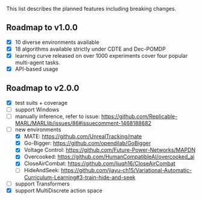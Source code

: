 This list describes the planned features including breaking changes.

## Roadmap to v1.0.0
- [x] 10 diverse environments available
- [x] 18 algorithms available strictly under CDTE and Dec-POMDP
- [x] learning curve released on over 1000 experiments cover four popular multi-agent tasks.
- [x] API-based usage

## Roadmap to v2.0.0
- [x] test suits + coverage
- [ ] support Windows
- [ ] manually inference, refer to issue: https://github.com/Replicable-MARL/MARLlib/issues/86#issuecomment-1468188682
- [ ] new environments
  - [x] MATE: https://github.com/UnrealTracking/mate
  - [x] Go-Bigger: https://github.com/opendilab/GoBigger
  - [x] Voltage Control: https://github.com/Future-Power-Networks/MAPDN
  - [x] Overcooked: https://github.com/HumanCompatibleAI/overcooked_ai
  - [x] CloseAirCombat: https://github.com/liuqh16/CloseAirCombat
  - [ ] HideAndSeek: https://github.com/jiayu-ch15/Variational-Automatic-Curriculum-Learning#3-train-hide-and-seek
- [ ] support Transformers
- [x] support MultiDiscrete action space
